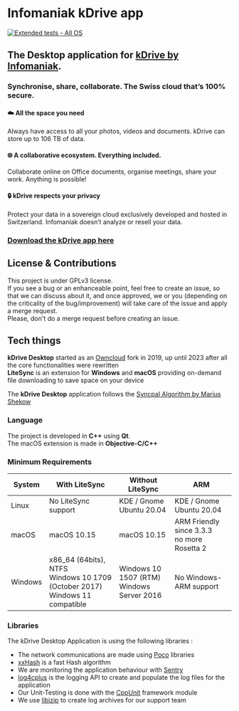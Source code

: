 # Infomaniak kDrive app
[![Extended tests - All OS](https://github.com/Infomaniak/desktop-kDrive/actions/workflows/build-and-run-extended-tests.yml/badge.svg)](https://github.com/Infomaniak/desktop-kDrive/actions/workflows/build-and-run-extended-tests.yml)

## The Desktop application for [kDrive by Infomaniak](https://www.infomaniak.com/kdrive).
### Synchronise, share, collaborate.  The Swiss cloud that’s 100% secure.

#### :cloud: All the space you need
Always have access to all your photos, videos and documents. kDrive can store up to 106 TB of data.

#### :globe_with_meridians: A collaborative ecosystem. Everything included. 
Collaborate online on Office documents, organise meetings, share your work. Anything is possible!

#### :lock:  kDrive respects your privacy
Protect your data in a sovereign cloud exclusively developed and hosted in Switzerland. Infomaniak doesn’t analyze or resell your data.

### [Download the kDrive app here](https://www.infomaniak.com/en/apps/download-kdrive)

## License & Contributions
This project is under GPLv3 license.  
If you see a bug or an enhanceable point, feel free to create an issue, so that we can discuss about it, and once approved, we or you (depending on the criticality of the bug/improvement) will take care of the issue and apply a merge request.  
Please, don't do a merge request before creating an issue.

## Tech things
**kDrive Desktop** started as an [Owncloud](https://owncloud.com/) fork in 2019, up until 2023 after all the core functionalities were rewritten  
**LiteSync** is an extension for **Windows** and **macOS** providing on-demand file downloading to save space on your device  

The **kDrive Desktop** application follows the [Syncpal Algorithm by Marius Shekow](https://hal.science/hal-02319573/)

### Language
The project is developed in **C++** using **Qt**.  
The macOS extension is made in **Objective-C/C++**

### Minimum Requirements
| System | With LiteSync | Without LiteSync | ARM
|---|---|---|---|
| Linux | No LiteSync support | KDE / Gnome<br>Ubuntu 20.04 | KDE / Gnome<br>Ubuntu 20.04
| macOS | macOS 10.15 | macOS 10.15 | ARM Friendly since 3.3.3<br>no more Rosetta 2
| Windows | x86_64 (64bits), NTFS<br>Windows 10 1709 (October 2017)<br>Windows 11 compatible | Windows 10 1507 (RTM)<br>Windows Server 2016 | No Windows-ARM support

### Libraries
The kDrive Desktop Application is using the following libraries :
- The network communications are made using [Poco](https://pocoproject.org/) libraries
- [xxHash](https://xxhash.com/) is a fast Hash algorithm
- We are monitoring the application behaviour with [Sentry](https://sentry.io/)
- [log4cplus](https://github.com/log4cplus/log4cplus) is the logging API to create and populate the log files for the application
- Our Unit-Testing is done with the [CppUnit](https://www.freedesktop.org/wiki/Software/cppunit/) framework module
- We use [libizip](https://libzip.org/) to create log archives for our support team
